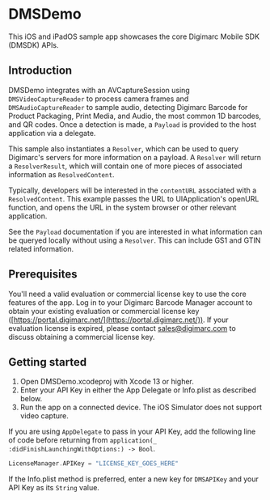 DMSDemo
=======

This iOS and iPadOS sample app showcases the core Digimarc Mobile SDK (DMSDK) APIs.

## Introduction

 DMSDemo integrates with an AVCaptureSession using ```DMSVideoCaptureReader``` to process camera frames and ```DMSAudioCaptureReader``` to sample audio, detecting Digimarc Barcode for Product Packaging, Print Media, and Audio, the most common 1D barcodes, and QR codes. Once a detection is made, a ```Payload``` is provided to the host application via a delegate. 

This sample also instantiates a ```Resolver```, which can be used to query Digimarc's servers for more information on a payload. A ```Resolver``` will return a ```ResolverResult```, which will contain one of more pieces of associated information as ```ResolvedContent```. 

Typically, developers will be interested in the ```contentURL``` associated with a ```ResolvedContent```. This example passes the URL to UIApplication's openURL function, and opens the URL in the system browser or other relevant application.

See the ```Payload``` documentation if you are interested in what information can be queryed locally without using a ```Resolver```. This can include GS1 and GTIN related information.

## Prerequisites

You'll need a valid evaluation or commercial license key to use the core features of the app. Log in to your Digimarc Barcode Manager account to obtain your existing evaluation or commercial license key ([https://portal.digimarc.net/](https://portal.digimarc.net/)). If your evaluation license is expired, please contact [sales@digimarc.com](mailto:sales@digimarc.com) to discuss obtaining a commercial license key.

## Getting started

1. Open DMSDemo.xcodeproj with Xcode 13 or higher.
2. Enter your API Key in either the App Delegate or Info.plist as described below.
3. Run the app on a connected device. The iOS Simulator does not support video capture.

If you are using `AppDelegate` to pass in your API Key, add the following line of code before returning from `application(_ :didFinishLaunchingWithOptions:) -> Bool`.

```swift
LicenseManager.APIKey = "LICENSE_KEY_GOES_HERE"
```
If the Info.plist method is preferred, enter a new key for `DMSAPIKey` and your API Key as its `String` value.